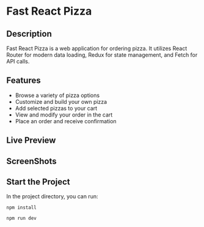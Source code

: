 # Fast React Pizza

## Description

Fast React Pizza is a web application for ordering pizza. It utilizes React Router for modern data loading, Redux for state management, and Fetch for API calls.

## Features

- Browse a variety of pizza options
- Customize and build your own pizza
- Add selected pizzas to your cart
- View and modify your order in the cart
- Place an order and receive confirmation


## Live Preview

## ScreenShots

## Start the Project

In the project directory, you can run:

`npm install`

`npm run dev`
